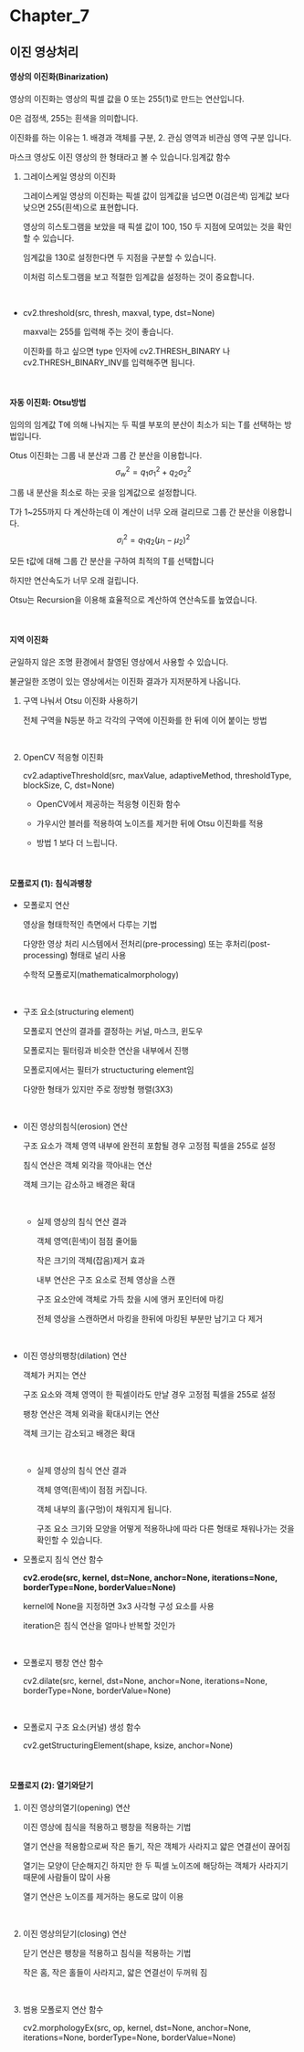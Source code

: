 # Chapter_7

## 	이진 영상처리

#### 영상의 이진화(Binarization)

영상의 이진화는 영상의 픽셀 값을 0 또는 255(1)로 만드는 연산입니다.

0은 검정색, 255는 흰색을 의미합니다.

이진화를 하는 이유는 1. 배경과 객체를 구분, 2. 관심 영역과 비관심 영역 구분 입니다.

마스크 영상도 이진 영상의 한 형태라고 볼 수 있습니다.임계값 함수

1. 그레이스케일 영상의 이진화

   그레이스케일 영상의 이진화는 픽셀 값이 임계값을 넘으면 0(검은색) 임계값 보다 낮으면 255(흰색)으로 표현합니다.

   영상의 히스토그램을 보았을 때 픽셀 값이 100, 150 두 지점에 모여있는 것을 확인할 수 있습니다.

   임계값을 130로 설정한다면 두 지점을 구분할 수 있습니다.

   이처럼 히스토그램을 보고 적절한 임계값을 설정하는 것이 중요합니다.

   <br>

   

- cv2.threshold(src, thresh, maxval, type, dst=None)

  maxval는 255를 입력해 주는 것이 좋습니다.

  이진화를 하고 싶으면 type 인자에 cv2.THRESH_BINARY 나 cv2.THRESH_BINARY_INV를 입력해주면 됩니다.

  <br>



#### 자동 이진화: Otsu방법

임의의 임계값 T에 의해 나눠지는 두 픽셀 부포의 분산이 최소가 되는 T를 선택하는 방법입니다.



Otus 이진화는 그룹 내 분산과 그룹 간 분산을 이용합니다.
$$
\sigma_w^2 = q_1 \sigma_1^2 + q_2 \sigma_2^2
$$


그룹 내 분산을 최소로 하는 곳을 임계값으로 설정합니다.

T가 1~255까지 다 계산하는데 이 계산이 너무 오래 걸리므로 그룹 간 분산을 이용합니다.
$$
\sigma_i^2 = q_1q_2(\mu_1 - \mu_2)^2
$$


모든 t값에 대해 그룹 간 분산을 구하여 최적의 T를 선택합니다

하지만 연산속도가 너무 오래 걸립니다.

Otsu는 Recursion을 이용해 효율적으로 계산하여 연산속도를 높였습니다.

<br>



#### 지역 이진화

균일하지 않은 조명 환경에서 찰영된 영상에서 사용할 수 있습니다.

불균일한 조명이 있는 영상에서는 이진화 결과가 지저분하게 나옵니다.

1. 구역 나눠서 Otsu 이진화 사용하기

   전체 구역을 N등분 하고 각각의 구역에 이진화를 한 뒤에 이어 붙이는 방법

   <br>

   

2. OpenCV 적응형 이진화

   cv2.adaptiveThreshold(src, maxValue, adaptiveMethod, thresholdType, blockSize, C, dst=None)

   - OpenCV에서 제공하는 적응형 이진화 함수

   - 가우시안 블러를 적용하여 노이즈를 제거한 뒤에 Otsu 이진화를 적용

   - 방법 1 보다 더 느립니다.

     <br>

     

#### 모폴로지 (1): 침식과팽창

- 모폴로지 연산

  영상을 형태학적인 측면에서 다루는 기법

  다양한 영상 처리 시스템에서 전처리(pre-processing)  또는 후처리(post-processing) 형태로 널리 사용

  수학적 모폴로지(mathematicalmorphology)

  <br>

  

- 구조 요소(structuring element)

  모폴로지 연산의 결과를 결정하는 커널, 마스크, 윈도우

  모폴로지는 필터링과 비슷한 연산을 내부에서 진행

  모폴로지에서는 필터가 structucturing element임

  다양한 형태가 있지만 주로 정방형 행렬(3X3)

  <br>

  

- 이진 영상의침식(erosion) 연산

  구조 요소가 객체 영역 내부에 완전히 포함될 경우 고정점 픽셀을 255로 설정

  침식 연산은 객체 외각을 깍아내는 연산

  객체 크기는 감소하고 배경은 확대

  <br>

  - 실제 영상의 침식 연산 결과

    객체 영역(흰색)이 점점 줄어듦

    작은 크기의 객체(잡음)제거 효과

    내부 연산은 구조 요소로 전체 영상을 스캔

    구조 요소안에 객체로 가득 찼을 시에 앵커 포인터에 마킹

    전체 영상을 스캔하면서 마킹을 한뒤에 마킹된 부분만 남기고 다 제거

    <br>

    

- 이진 영상의팽창(dilation) 연산

  객체가 커지는 연산

  구조 요소와 객체 영역이 한 픽셀이라도 만날 경우 고정점 픽셀을 255로 설정

  팽창 연산은 객체 외곽을 확대시키는 연산

  객체 크기는 감소되고 배경은 확대

  <br>

  - 실제 영상의 침식 연산 결과

    객체 영역(흰색)이 점점 커집니다.

    객체 내부의 홀(구멍)이 채워지게 됩니다.

    구조 요소 크기와 모양을 어떻게 적용하냐에 따라 다른 형태로 채워나가는 것을 확인할 수 있습니다.



- 모폴로지 침식 연산 함수

  **cv2.erode(src, kernel, dst=None, anchor=None, iterations=None, borderType=None, borderValue=None)**

  kernel에 None을 지정하면 3x3 사각형 구성 요소를 사용

  iteration은 침식 연산을 얼마나 반복할 것인가

  <br>



- 모폴로지 팽창 연산 함수

  cv2.dilate(src, kernel, dst=None, anchor=None, iterations=None, borderType=None, borderValue=None)

  <br>



- 모폴로지 구조 요소(커널) 생성 함수

  cv2.getStructuringElement(shape, ksize, anchor=None)

  <br>

  

#### 모폴로지 (2): 열기와닫기

1. 이진 영상의열기(opening) 연산

   이진 영상에 침식을 적용하고 팽창을 적용하는 기법

   열기 연산을 적용함으로써 작은 돌기, 작은 객체가 사라지고 얇은 연결선이 끊어짐

   열기는 모양이 단순해지긴 하지만 한 두 픽셀 노이즈에 해당하는 객체가 사라지기 때문에 사람들이 많이 사용

   열기 연산은 노이즈를 제거하는 용도로 많이 이용

   <br>

   

2. 이진 영상의닫기(closing) 연산

   닫기 연산은 팽창을 적용하고 침식을 적용하는 기법

   작은 홈, 작은 홀들이 사라지고, 얇은 연결선이 두꺼워 짐

   <br>



3. 범용 모폴로지 연산 함수

   cv2.morphologyEx(src, op, kernel, dst=None, anchor=None, iterations=None,  borderType=None, borderValue=None)
